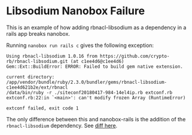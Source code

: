 # Libsodium Nanobox Failure

This is an example of how adding rbnacl-libsodium as a dependency in a rails app breaks nanobox.

Running `nanobox run rails c` gives the following exception:

```
Using rbnacl-libsodium 1.0.16 from https://github.com/crypto-rb/rbnacl-libsodium.git (at c1ee4d6@c1ee4d6)
Gem::Ext::BuildError: ERROR: Failed to build gem native extension.

current directory:
/app/vendor/bundle/ruby/2.3.0/bundler/gems/rbnacl-libsodium-c1ee4d621b2e/ext/rbnacl
/data/bin/ruby -r ./siteconf20180417-984-14el4ip.rb extconf.rb
extconf.rb:22:in `<main>': can't modify frozen Array (RuntimeError)

extconf failed, exit code 1
```

The only difference between this and nanobox-rails is the addition of the `rbnacl-libsodium` dependency. See [diff here](https://github.com/nanobox-quickstarts/nanobox-rails/compare/master...steveklebanoff:master).
